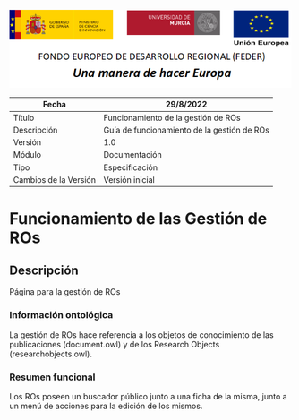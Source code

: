 ![](./media/CabeceraDocumentosMD.png)

| Fecha         | 29/8/2022                                                   |
| ------------- | ------------------------------------------------------------ |
|Título|Funcionamiento de la gestión de ROs|
|Descripción|Guía de funcionamiento de la gestión de ROs|
|Versión|1.0|
|Módulo|Documentación|
|Tipo|Especificación|
|Cambios de la Versión|Versión inicial|

# Funcionamiento de las Gestión de ROs

## Descripción
Página para la gestión de ROs

### Información ontológica
La gestión de ROs hace referencia a los objetos de conocimiento de las publicaciones (document.owl) y de los Research Objects (researchobjects.owl).

### Resumen funcional
Los ROs poseen un buscador público junto a una ficha de la misma, junto a un menú de acciones para la edición de los mismos.
